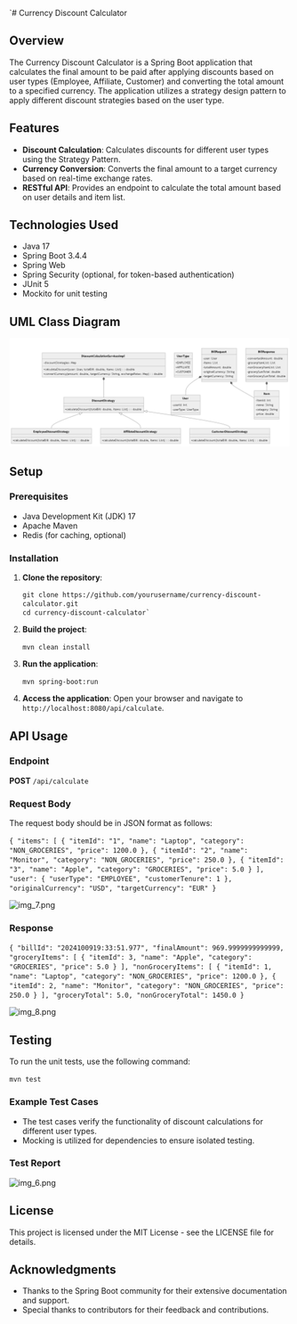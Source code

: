 
`# Currency Discount Calculator

## Overview

The Currency Discount Calculator is a Spring Boot application that calculates the final amount to be paid after applying discounts based on user types (Employee, Affiliate, Customer) and converting the total amount to a specified currency. The application utilizes a strategy design pattern to apply different discount strategies based on the user type.

## Features

- **Discount Calculation**: Calculates discounts for different user types using the Strategy Pattern.
- **Currency Conversion**: Converts the final amount to a target currency based on real-time exchange rates.
- **RESTful API**: Provides an endpoint to calculate the total amount based on user details and item list.

## Technologies Used

- Java 17
- Spring Boot 3.4.4
- Spring Web
- Spring Security (optional, for token-based authentication)
- JUnit 5
- Mockito for unit testing

## UML Class Diagram
![img_2.png](img_2.png)

## Setup

### Prerequisites

- Java Development Kit (JDK) 17
- Apache Maven
- Redis (for caching, optional)

### Installation

1. **Clone the repository**:
   ```
   git clone https://github.com/yourusername/currency-discount-calculator.git
   cd currency-discount-calculator` 

2.  **Build the project**:

    

    

    `mvn clean install`

3.  **Run the application**:

    

    

    `mvn spring-boot:run`

4.  **Access the application**: Open your browser and navigate to `http://localhost:8080/api/calculate`.


## API Usage

### Endpoint

**POST** `/api/calculate`

### Request Body

The request body should be in JSON format as follows:

``{
"items": [
{
"itemId": "1",
"name": "Laptop",
"category": "NON_GROCERIES",
"price": 1200.0
},
{
"itemId": "2",
"name": "Monitor",
"category": "NON_GROCERIES",
"price": 250.0
},
{
"itemId": "3",
"name": "Apple",
"category": "GROCERIES",
"price": 5.0
}
],
"user": {
"userType": "EMPLOYEE",
"customerTenure": 1
},
    "originalCurrency": "USD",
    "targetCurrency": "EUR"
}``



![img_7.png](img_7.png)

### Response

`{
"billId": "2024100919:33:51.977",
"finalAmount": 969.9999999999999,
"groceryItems": [
{
"itemId": 3,
"name": "Apple",
"category": "GROCERIES",
"price": 5.0
}
],
"nonGroceryItems": [
{
"itemId": 1,
"name": "Laptop",
"category": "NON_GROCERIES",
"price": 1200.0
},
{
"itemId": 2,
"name": "Monitor",
"category": "NON_GROCERIES",
"price": 250.0
}
],
"groceryTotal": 5.0,
"nonGroceryTotal": 1450.0
}`

![img_8.png](img_8.png)


## Testing

To run the unit tests, use the following command:





`mvn test`

### Example Test Cases

-   The test cases verify the functionality of discount calculations for different user types.
-   Mocking is utilized for dependencies to ensure isolated testing.

### Test Report
![img_6.png](img_6.png)


## License

This project is licensed under the MIT License - see the LICENSE file for details.

## Acknowledgments

-   Thanks to the Spring Boot community for their extensive documentation and support.
-   Special thanks to contributors for their feedback and contributions.





